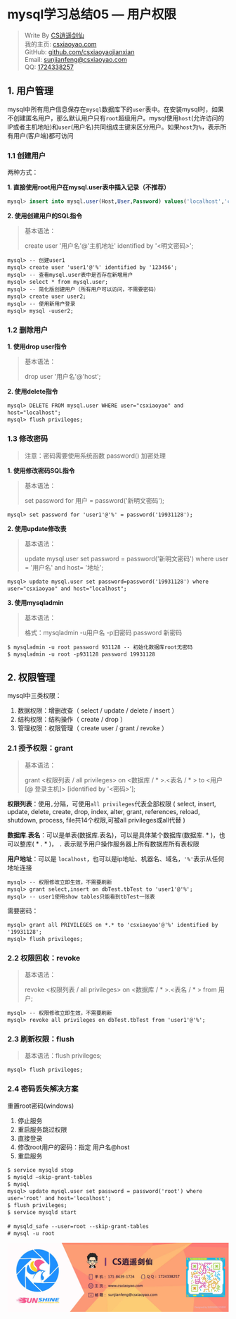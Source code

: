 # mysql学习总结05 — 用户权限

> Write By [CS逍遥剑仙](http://home.ustc.edu.cn/~cssjf/)   
> 我的主页: [csxiaoyao.com](https://csxiaoyao.com)   
> GitHub: [github.com/csxiaoyaojianxian](https://github.com/csxiaoyaojianxian)   
> Email: [sunjianfeng@csxiaoyao.com](mailto:sunjianfeng@csxiaoyao.com)  
> QQ: [1724338257](http://wpa.qq.com/msgrd?uin=1724338257&site=qq&menu=yes)

## 1. 用户管理

mysql中所有用户信息保存在`mysql`数据库下的`user`表中。在安装mysql时，如果不创建匿名用户，那么默认用户只有`root`超级用户。mysql使用`host`(允许访问的IP或者主机地址)和`user`(用户名)共同组成主键来区分用户。如果`host`为`%`，表示所有用户(客户端)都可访问

### 1.1 创建用户

两种方式：

**1. 直接使用root用户在mysql.user表中插入记录（不推荐）**

```sql
mysql> insert into mysql.user(Host,User,Password) values('localhost','csxiaoyao',password('000000'));
```

**2. 使用创建用户的SQL指令**

> 基本语法：
>
> create user '用户名'@'主机地址' identified by '<明文密码>';

```
mysql> -- 创建user1
mysql> create user 'user1'@'%' identified by '123456';
mysql> -- 查看mysql.user表中是否存在新增用户
mysql> select * from mysql.user;
mysql> -- 简化版创建用户（所有用户可以访问，不需要密码）
mysql> create user user2;
mysql> -- 使用新用户登录
mysql> mysql -uuser2;
```

### 1.2 删除用户

**1. 使用drop user指令**

> 基本语法：
>
> drop user '用户名'@'host';

**2. 使用delete指令**

```
mysql> DELETE FROM mysql.user WHERE user="csxiaoyao" and host="localhost";
mysql> flush privileges;
```

### 1.3 修改密码

> 注意：密码需要使用系统函数 password() 加密处理

**1. 使用修改密码SQL指令**

> 基本语法：
>
> set password for 用户 = password('新明文密码');

```
mysql> set password for 'user1'@'%' = password('19931128');
```

**2. 使用update修改表**

> 基本语法：
>
> update mysql.user set password = password('新明文密码') where user = '用户名' and host= '地址';

```
mysql> update mysql.user set password=password('19931128') where user="csxiaoyao" and host="localhost";
```

**3. 使用mysqladmin**

> 基本语法：
>
> 格式：mysqladmin -u用户名 -p旧密码 password 新密码

```
$ mysqladmin -u root password 931128 -- 初始化数据库root无密码
$ mysqladmin -u root -p931128 password 19931128
```

## 2. 权限管理

mysql中三类权限：

1. 数据权限：增删改查（ select / update / delete / insert ）
2. 结构权限：结构操作（ create / drop ）
3. 管理权限：权限管理（ create user / grant / revoke ）

### 2.1 授予权限：grant

> 基本语法：
>
> grant <权限列表 / all privileges> on <数据库 / * >.<表名 / * > to <用户[@ 登录主机]> [identified by '<密码>'];

**权限列表**：使用`,`分隔，可使用`all privileges`代表全部权限 ( select, insert, update, delete, create, drop, index, alter, grant, references, reload, shutdown, process, file共14个权限,可被all privileges或all代替 )

**数据库.表名**：可以是单表(数据库.表名)，可以是具体某个数据库(数据库. * )，也可以整库( * . * )， `.` 表示赋予用户操作服务器上所有数据库所有表权限

**用户地址**：可以是 `localhost`，也可以是ip地址、机器名、域名，`'%'`表示从任何地址连接

```
mysql> -- 权限修改立即生效，不需要刷新
mysql> grant select,insert on dbTest.tbTest to 'user1'@'%';
mysql> -- user1使用show tables只能看到tbTest一张表
```

需要密码：

```
mysql> grant all PRIVILEGES on *.* to 'csxiaoyao'@'%' identified by '19931128';
mysql> flush privileges;
```

### 2.2 权限回收：revoke

> 基本语法：
>
> revoke <权限列表 / all privileges> on <数据库 / * >.<表名 / * > from 用户;

```
mysql> -- 权限修改立即生效，不需要刷新
mysql> revoke all privileges on dbTest.tbTest from 'user1'@'%';
```

### 2.3 刷新权限：flush

> 基本语法：flush privileges;

```
mysql> flush privileges;
```

### 2.4 密码丢失解决方案

重置root密码(windows)

1. 停止服务
2. 重启服务跳过权限
3. 直接登录
4. 修改root用户的密码：指定 用户名@host
5. 重启服务

```
$ service mysqld stop
$ mysqld –skip-grant-tables
$ mysql
mysql> update mysql.user set password = password('root') where user='root' and host='localhost';
$ flush privileges;
$ service mysqld start

# mysqld_safe --user=root --skip-grant-tables
# mysql -u root
```


![sign](https://raw.githubusercontent.com/csxiaoyaojianxian/ImageHosting/master/img/sign.jpg)